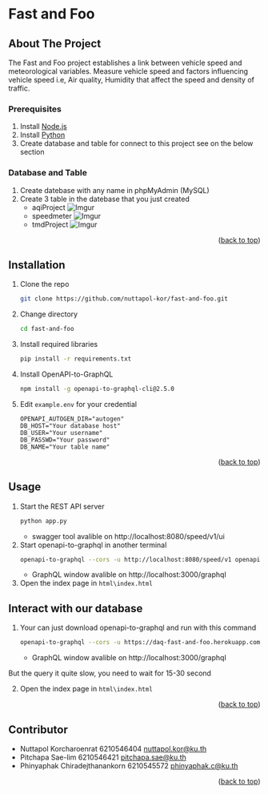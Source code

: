 <div id="top"></div>

Fast and Foo
===========================================

<!-- ABOUT THE PROJECT -->
## About The Project
The Fast and Foo project establishes a link between vehicle speed and meteorological variables. Measure vehicle speed and factors influencing vehicle speed i.e, Air quality, Humidity that affect the speed and density of traffic.

### Prerequisites
  1. Install [Node.js](https://nodejs.org/en/download/)
  2. Install [Python](https://www.python.org/downloads/)
  3. Create database and table for connect to this project see on the below section

### Database and Table
   1. Create datebase with any name in phpMyAdmin (MySQL)
   2. Create 3 table in the datebase that you just created
      - aqiProject ![Imgur](https://i.imgur.com/TOmJ2ko.jpg)
      - speedmeter ![Imgur](https://i.imgur.com/6Bu7II7.jpg)
      - tmdProject ![Imgur](https://i.imgur.com/jTXPN5m.jpg)
<p align="right">(<a href="#top">back to top</a>)</p>

## Installation
1. Clone the repo
   ```sh
   git clone https://github.com/nuttapol-kor/fast-and-foo.git
   ```
2. Change directory
    ```sh
   cd fast-and-foo
   ```
3. Install required libraries
   ```sh
   pip install -r requirements.txt
   ```
4. Install OpenAPI-to-GraphQL
   ```sh
   npm install -g openapi-to-graphql-cli@2.5.0
   ```
5. Edit `example.env` for your credential
   ```
   OPENAPI_AUTOGEN_DIR="autogen"
   DB_HOST="Your database host"
   DB_USER="Your username"
   DB_PASSWD="Your password"
   DB_NAME="Your table name"
   ```

<p align="right">(<a href="#top">back to top</a>)</p>

## Usage
1. Start the REST API server
   ```sh
   python app.py
   ```
   - swagger tool avalible on http://localhost:8080/speed/v1/ui
2. Start openapi-to-graphql in another terminal
   ```sh
   openapi-to-graphql --cors -u http://localhost:8080/speed/v1 openapi/speed-api.yaml
   ```
   -  GraphQL window avalible on http://localhost:3000/graphql
3. Open the index page in `html\index.html`

## Interact with our database
1. Your can just download openapi-to-graphql and run with this command
   ```sh
   openapi-to-graphql --cors -u https://daq-fast-and-foo.herokuapp.com/speed/v1 openapi/speed-api.yaml
   ```
   - GraphQL window avalible on http://localhost:3000/graphql

But the query it quite slow, you need to wait for 15-30 second

2. Open the index page in `html\index.html`
<p align="right">(<a href="#top">back to top</a>)</p>

## Contributor

- Nuttapol Korcharoenrat 6210546404 nuttapol.kor@ku.th
- Pitchapa 	Sae-lim 6210546421 pitchapa.sae@ku.th
- Phinyaphak Chiradejthanankorn 6210545572 phinyaphak.c@ku.th

<p align="right">(<a href="#top">back to top</a>)</p>
